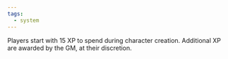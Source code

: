 ```yaml
---
tags:
  - system
---
```

Players start with 15 XP to spend during character creation. Additional XP are awarded by the GM, at their discretion. 